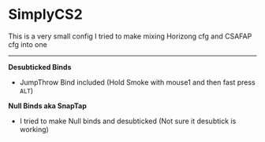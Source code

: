 # SimplyCS2

This is a very small config I tried to make mixing Horizong cfg and CSAFAP cfg into one

---

**Desubticked Binds**
  - JumpThrow Bind included (Hold Smoke with mouse1 and then fast press `ALT`)

**Null Binds aka SnapTap**
  - I tried to make Null binds and desubticked (Not sure it desubtick is working)
